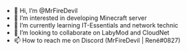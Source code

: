 - 👋 Hi, I’m @MrFireDevil
- 👀 I’m interested in developing Minecraft server
- 🌱 I’m currently learning IT-Essentials and network technic
- 💞️ I’m looking to collaborate on LabyMod and CloudNet
- 📫 How to reach me on Discord (MrFireDevil | René#0827)

<!---
MrFireDevil/MrFireDevil is a ✨ special ✨ repository because its `README.md` (this file) appears on your GitHub profile.
You can click the Preview link to take a look at your changes.
--->
